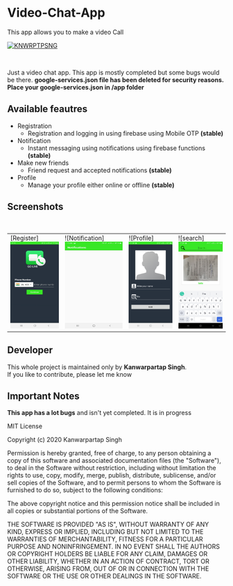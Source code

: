 # Video-Chat-App
This app allows you to make a video Call

[![KNWRPTPSNG](https://forthebadge.com/images/badges/built-by-developers.svg)](https://kanwarpartapsingh.com)

<br>

Just a video chat app. This app is mostly completed but some bugs would be there.
**google-services.json file has been deleted for security reasons. Place your google-services.json in /app folder**

## Available feautres

* Registration
  - Registration and logging in using firebase using Mobile OTP **(stable)**
* Notification
  - Instant messaging using notifications using firebase functions **(stable)**
* Make new friends
  - Friend request and accepted notifications **(stable)**
* Profile
  - Manage your profile either online or offline **(stable)**

## Screenshots

<br/>
<table>
  <tbody>
    <tr>
      <td>
        [Register] <img
          src="https://github.com/PartapSBimrah/Video-Chat-App/blob/master/screenshots/login.jpg" style="height:200px; width:200px;"/>
      </td>
      <td>
        ![Notification]<img
          src="https://github.com/PartapSBimrah/Video-Chat-App/blob/master/screenshots/notification.jpg" style="height:200px; width:200px;"/>
      </td>
      <td>
        ![Profile]<img
          src="https://github.com/PartapSBimrah/Video-Chat-App/blob/master/screenshots/profile.jpg" style="height:200px; width:200px;"/>
      </td>
      <td>
        ![search]<img
          src="https://github.com/PartapSBimrah/Video-Chat-App/blob/master/screenshots/search.jpg" style="height:200px; width:200px;"/>
      </td>
    </tr>
  </tbody>
</table>


## Developer

This whole project is maintained only by **Kanwarpartap Singh**.<br>
If you like to contribute, please let me know


## Important Notes
**This app has a lot bugs** and isn't yet completed. It is in progress


MIT License

Copyright (c) 2020 Kanwarpartap Singh

Permission is hereby granted, free of charge, to any person obtaining a copy
of this software and associated documentation files (the "Software"), to deal
in the Software without restriction, including without limitation the rights
to use, copy, modify, merge, publish, distribute, sublicense, and/or sell
copies of the Software, and to permit persons to whom the Software is
furnished to do so, subject to the following conditions:

The above copyright notice and this permission notice shall be included in all
copies or substantial portions of the Software.

THE SOFTWARE IS PROVIDED "AS IS", WITHOUT WARRANTY OF ANY KIND, EXPRESS OR
IMPLIED, INCLUDING BUT NOT LIMITED TO THE WARRANTIES OF MERCHANTABILITY,
FITNESS FOR A PARTICULAR PURPOSE AND NONINFRINGEMENT. IN NO EVENT SHALL THE
AUTHORS OR COPYRIGHT HOLDERS BE LIABLE FOR ANY CLAIM, DAMAGES OR OTHER
LIABILITY, WHETHER IN AN ACTION OF CONTRACT, TORT OR OTHERWISE, ARISING FROM,
OUT OF OR IN CONNECTION WITH THE SOFTWARE OR THE USE OR OTHER DEALINGS IN THE
SOFTWARE.
